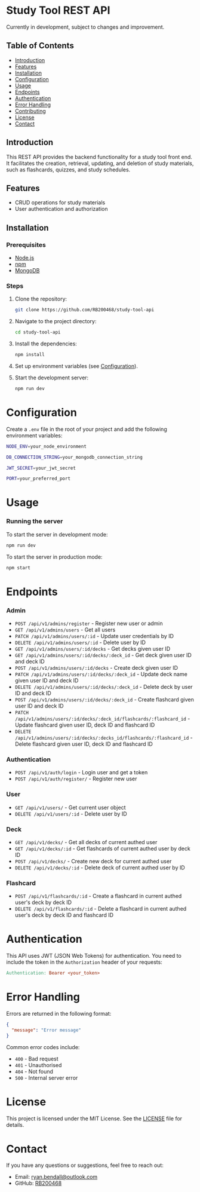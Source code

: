 # Study Tool REST API

Currently in development, subject to changes and improvement.

## Table of Contents

- [Introduction](#introduction)
- [Features](#features)
- [Installation](#installation)
- [Configuration](#configuration)
- [Usage](#usage)
- [Endpoints](#endpoints)
- [Authentication](#authentication)
- [Error Handling](#error-handling)
- [Contributing](#contributing)
- [License](#license)
- [Contact](#contact)

## Introduction

This REST API provides the backend functionality for a study tool front end. It facilitates the creation, retrieval, updating, and deletion of study materials, such as flashcards, quizzes, and study schedules.

## Features

- CRUD operations for study materials
- User authentication and authorization

## Installation

### Prerequisites

- [Node.js](https://nodejs.org/)
- [npm](https://www.npmjs.com/)
- [MongoDB](https://www.mongodb.com/)

### Steps

1. Clone the repository:
   ```sh
   git clone https://github.com/RB200468/study-tool-api
   ```
2. Navigate to the project directory:
   ```sh
   cd study-tool-api
   ```
3. Install the dependencies:
   ```sh
   npm install
   ```
4. Set up environment variables (see [Configuration](#configuration)).

5. Start the development server:
   ```sh
   npm run dev
   ```

# Configuration

Create a `.env` file in the root of your project and add the following environment variables:

```sh
NODE_ENV=your_node_environment

DB_CONNECTION_STRING=your_mongodb_connection_string

JWT_SECRET=your_jwt_secret

PORT=your_preferred_port
```

# Usage

### Running the server

To start the server in development mode:

```sh
npm run dev
```

To start the server in production mode:

```sh
npm start
```

# Endpoints

### Admin

- `POST /api/v1/admins/register` - Register new user or admin
- `GET /api/v1/admins/users` - Get all users
- `PATCH /api/v1/admins/users/:id` - Update user credentials by ID
- `DELETE /api/v1/admins/users/:id` - Delete user by ID
- `GET /api/v1/admins/users/:id/decks` - Get decks given user ID
- `GET /api/v1/admins/users/:id/decks/:deck_id` - Get deck given user ID and deck ID
- `POST /api/v1/admins/users/:id/decks` - Create deck given user ID
- `PATCH /api/v1/admins/users/:id/decks/:deck_id` - Update deck name given user ID and deck ID
- `DELETE /api/v1/admins/users/:id/decks/:deck_id` - Delete deck by user ID and deck ID
- `POST /api/v1/admins/users/:id/decks/:deck_id` - Create flashcard given user ID and deck ID
- `PATCH /api/v1/admins/users/:id/decks/:deck_id/flashcards/:flashcard_id` - Update flashcard given user ID, deck ID and flashcard ID
- `DELETE /api/v1/admins/users/:id/decks/:decks_id/flashcards/:flashcard_id` - Delete flashcard given user ID, deck ID and flashcard ID

### Authentication

- `POST /api/v1/auth/login` - Login user and get a token
- `POST /api/v1/auth/register/` - Register new user

### User

- `GET /api/v1/users/` - Get current user object
- `DELETE /api/v1/users/:id` - Delete user by ID

### Deck

- `GET /api/v1/decks/` - Get all decks of current authed user
- `GET /api/v1/decks/:id` - Get flashcards of current authed user by deck ID
- `POST /api/v1/decks/` - Create new deck for current authed user
- `DELETE /api/v1/decks/:id` - Delete deck of current authed user by ID

### Flashcard

- `POST /api/v1/flashcards/:id` - Create a flashcard in current authed user's deck by deck ID
- `DELETE /api/v1/flashcards/:id` - Delete a flashcard in current authed user's deck by deck ID and flashcard ID

# Authentication

This API uses JWT (JSON Web Tokens) for authentication. You need to include the token in the `Authorization` header of your requests:

```makefile
Authentication: Bearer <your_token>
```

# Error Handling

Errors are returned in the following format:

```json
{
  "message": "Error message"
}
```

Common error codes include:

- `400` - Bad request
- `401` - Unauthorised
- `404` - Not found
- `500` - Internal server error

# License

This project is licensed under the MIT License. See the [LICENSE](LICENSE) file for details.

# Contact

If you have any questions or suggestions, feel free to reach out:

- Email: ryan.bendall@outlook.com
- GitHub: [RB200468](https://github.com/RB200468)
